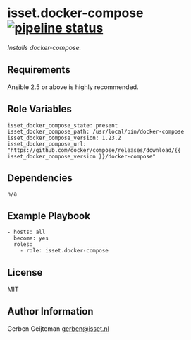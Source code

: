 isset.docker-compose [![pipeline status](https://gitlab.isset.nl/operations/isset.docker-compose/badges/master/pipeline.svg)](https://gitlab.isset.nl/operations/isset.docker-compose/commits/master)
=========

_Installs docker-compose._

Requirements
------------

Ansible 2.5 or above is highly recommended.

Role Variables
--------------

    isset_docker_compose_state: present
    isset_docker_compose_path: /usr/local/bin/docker-compose
    isset_docker_compose_version: 1.23.2
    isset_docker_compose_url: "https://github.com/docker/compose/releases/download/{{ isset_docker_compose_version }}/docker-compose"

Dependencies
------------

    n/a

Example Playbook
----------------

    - hosts: all
      become: yes
      roles:
        - role: isset.docker-compose

License
-------

MIT

Author Information
------------------

Gerben Geijteman <gerben@isset.nl>
